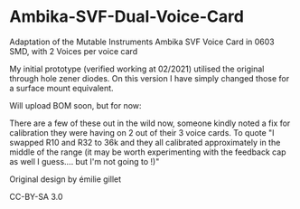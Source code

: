 # Ambika-SVF-Dual-Voice-Card
Adaptation of the Mutable Instruments Ambika SVF Voice Card in 0603 SMD, with 2 Voices per voice card


My initial prototype (verified working at 02/2021) utilised the original through hole zener diodes. On this version I have simply changed those for a surface mount equivalent. 



Will upload BOM soon, but for now:




There are a few of these out in the wild now, someone kindly noted a fix for calibration they were having on 2 out of their 3 voice cards.
To quote
"I swapped R10 and R32 to 36k and they all calibrated approximately in the middle of the range (it may be worth experimenting with the feedback cap as well I guess.... but I'm not going to !)"






Original design by émilie gillet

CC-BY-SA 3.0

